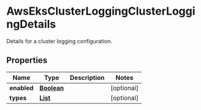 

# AwsEksClusterLoggingClusterLoggingDetails

Details for a cluster logging configuration.

## Properties

| Name | Type | Description | Notes |
|------------ | ------------- | ------------- | -------------|
|**enabled** | [**Boolean**](Boolean.md) |  |  [optional] |
|**types** | [**List**](List.md) |  |  [optional] |



